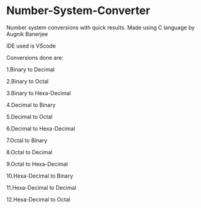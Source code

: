 # Number-System-Converter
Number system conversions with quick results. Made using C language by Augnik Banerjee

IDE used is VScode 


Conversions done are:


1.Binary to Decimal


2.Binary to Octal


3.Binary to Hexa-Decimal


4.Decimal to Binary


5.Decimal to Octal


6.Decimal to Hexa-Decimal


7.Octal to Binary


8.Octal to Decimal


9.Octal to Hexa-Decimal


10.Hexa-Decimal to Binary


11.Hexa-Decimal to Decimal


12.Hexa-Decimal to Octal
